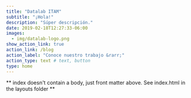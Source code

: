 ```yaml
---
title: "Datalab ITAM"
subtitle: "¡Hola!"
description: "Súper descripción."
date: 2019-02-18T12:27:33-06:00
images:
  - img/datalab-logo.png
show_action_link: true
action_link: /blog
action_label: "Conoce nuestro trabajo &rarr;"
action_type: text # text, button
type: home
---
```


** index doesn't contain a body, just front matter above.
See index.html in the layouts folder **
